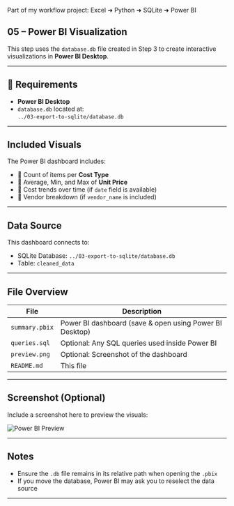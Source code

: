 Part of my workflow project: Excel ➜ Python ➜ SQLite ➜ Power BI

05 – Power BI Visualization
----------------------------

This step uses the `database.db` file created in Step 3 to create interactive visualizations in **Power BI Desktop**.

---

## 📌 Requirements

- **Power BI Desktop**
- `database.db` located at:  
  `../03-export-to-sqlite/database.db`

---

## Included Visuals

The Power BI dashboard includes:

- 🔹 Count of items per **Cost Type**
- 🔹 Average, Min, and Max of **Unit Price**
- 🔹 Cost trends over time (if `date` field is available)
- 🔹 Vendor breakdown (if `vendor_name` is included)

---

## Data Source

This dashboard connects to:

- SQLite Database: `../03-export-to-sqlite/database.db`
- Table: `cleaned_data`

---

## File Overview

| File          | Description |
|---------------|-------------|
| `summary.pbix` | Power BI dashboard (save & open using Power BI Desktop) |
| `queries.sql`  | Optional: Any SQL queries used inside Power BI |
| `preview.png`  | Optional: Screenshot of the dashboard |
| `README.md`    | This file |

---

## Screenshot (Optional)

Include a screenshot here to preview the visuals:

![Power BI Preview](preview.png)

---

## Notes

- Ensure the `.db` file remains in its relative path when opening the `.pbix`
- If you move the database, Power BI may ask you to reselect the data source

---

